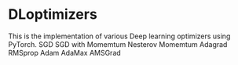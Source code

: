 # DLoptimizers
This is the implementation of various Deep learning optimizers using PyTorch.
SGD
SGD with Momemtum
Nesterov Momemtum
Adagrad
RMSprop
Adam
AdaMax
AMSGrad
